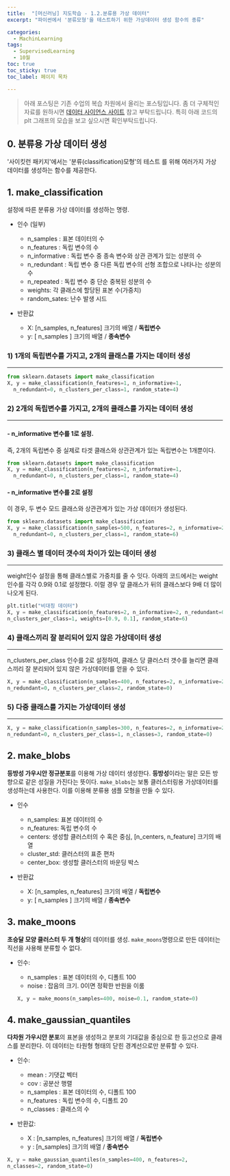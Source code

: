 ```yaml
---
title:  "[머신러닝] 지도학습 - 1.2.분류용 가상 데이터"
excerpt: "파이썬에서 '분류모형'을 테스트하기 위한 가상데이터 생성 함수의 종류"

categories:
  - MachinLearning
tags:
  - SupervisedLearning
  - 10월
toc: true
toc_sticky: true
toc_label: 페이지 목차

---
```

> 아래 포스팅은 기존 수업의 복습 차원에서 올리는 포스팅입니다. 좀 더 구체적인 자료를 원하시면 [데이터 사이언스 사이트](https://datascienceschool.net/03%20machine%20learning/09.02%20%EB%B6%84%EB%A5%98%EC%9A%A9%20%EA%B0%80%EC%83%81%20%EB%8D%B0%EC%9D%B4%ED%84%B0%20%EC%83%9D%EC%84%B1.html) 참고 부탁드립니다. 특히 아래 코드의 plt 그래프의 모습을 보고 싶으시면 확인부탁드립니다.

## 0. 분류용 가상 데이터 생성
 '사이킷런 패키지'에서는 '분류(classification)모형'의 테스트 를 위해 여러가지 가상 데이터를 생성하는 함수를 제공한다.


## 1. make_classification
 설정에 따른 분류용 가상 데이터를 생성하는 명령. 
 - 인수 (일부)
    - n_samples : 표본 데이터의 수
    - n_features : 독립 변수의 수
    - n_informative : 독립 변수 중 종속 변수와 상관 관계가 있는 성분의 수
    - n_redundant : 독립 변수 중 다른 독립 변수의 선형 조합으로 나타나는 성분의 수
    - n_repeated : 독립 변수 중 단순 중복된 성분의 수
    - weights: 각 클래스에 할당된 표본 수(가중치)
    - random_sates: 난수 발생 시드

- 반환값
    - X: [n_samples, n_features] 크기의 배열 / **독립변수**
    - y: [ n_samples ] 크기의 배열 / **종속변수**


### 1) 1개의 독립변수를 가지고, 2개의 클래스를 가지는 데이터 생성
---

```python
from sklearn.datasets import make_classification
X, y = make_classification(n_features=1, n_informative=1,
  n_redundant=0, n_clusters_per_class=1, random_state=4)
```


### 2) 2개의 독립변수를 가지고, 2개의 클래스를 가지는 데이터 생성
---
#### - n_informative 변수를 1로 설정. 
즉, 2개의 독립변수 중 실제로 타겟 클래스와 상관관계가 있는 독립변수는 1개뿐이다.

```python
from sklearn.datasets import make_classification
X, y = make_classification(n_features=2, n_informative=1,
  n_redundant=0, n_clusters_per_class=1, random_state=4)
```

#### - n_informative 변수를 2로 설정
이 경우, 두 변수 모드 클래스와 상관관계가 있는 가상 데이터가 생성된다.

```python
from sklearn.datasets import make_classification
X, y = make_classification(n_samples=500, n_features=2, n_informative=2,
  n_redundant=0, n_clusters_per_class=1, random_state=6)
```


### 3) 클래스 별 데이터 갯수의 차이가 있는 데이터 생성
---
weight인수 설정을 통해 클래스별로 가중치를 줄 수 잇다. 아래의 코드에서는 weight 인수를 각각 0.9와 0.1로 설정했다. 이럴 경우 앞 클래스가 뒤의 클래스보다 9배 더 많이 나오게 된다. 

```python
plt.title("비대칭 데이터")
X, y = make_classification(n_features=2, n_informative=2, n_redundant=0,
n_clusters_per_class=1, weights=[0.9, 0.1], random_state=6)
```

### 4) 클래스끼리 잘 분리되어 있지 않은 가상데이터 생성
---
n_clusters_per_class 인수를 2로 설정하여, 클래스 당 클러스터 갯수를 늘리면 클래스끼리 잘 분리되어 있지 않은 가상데이터를 얻을 수 있다.

``` python
X, y = make_classification(n_samples=400, n_features=2, n_informative=2, 
n_redundant=0, n_clusters_per_class=2, random_state=0)
```

### 5) 다중 클래스를 가지는 가상데이터 생성
---
```python
X, y = make_classification(n_samples=300, n_features=2, n_informative=2, 
n_redundant=0, n_clusters_per_class=1, n_classes=3, random_state=0)
```

## 2. make_blobs
**등방성 가우시안 정규분포**를 이용해 가상 데이터 생성한다. **등방성**이라는 말은 모든 방향으로 같은 성질을 가진다는 뜻이다. `make_blobs`는 보통 클러스터링용 가상데이터를 생성하는데 사용한다. 이를 이용해 분류용 샘플 모형을 만들 수 있다.
- 인수
  - n_samples: 표본 데이터의 수
  - n_features: 독립 변수의 수
  - centers: 생성할 클러스터의 수 혹은 중심, [n_centers, n_feature] 크기의 배열
  - cluster_std: 클러스터의 표준 편차
  - center_box: 생성할 클러스터의 바운딩 박스

- 반환값
    - X: [n_samples, n_features] 크기의 배열 / **독립변수**
    - y: [ n_samples ] 크기의 배열 / **종속변수**

## 3. make_moons
**초승달 모양 클러스터 두 개 형상**의 데이터를 생성. `make_moons`명령으로 만든 데이터는 직선을 사용해 분류할 수 없다.
- 인수:
  - n_samples : 표본 데이터의 수, 디폴트 100
  - noise : 잡음의 크기. 0이면 정확한 반원을 이룸

  ```python
  X, y = make_moons(n_samples=400, noise=0.1, random_state=0)
  ```

## 4. make_gaussian_quantiles
**다차원 가우시안 분포**의 표본을 생성하고 분포의 기대값을 중심으로 한 등고선으로 클래스를 분리한다. 이 데이터는 타원형 형태의 닫힌 경계선으로만 분류할 수 있다.

- 인수:
  - mean : 기댓값 벡터
  - cov : 공분산 행렬
  - n_samples : 표본 데이터의 수, 디폴트 100
  - n_features : 독립 변수의 수, 디폴트 20
  - n_classes : 클래스의 수

- 반환값:
  - X : [n_samples, n_features] 크기의 배열 / **독립변수**
  - y : [n_samples] 크기의 배열 / **종속변수**

```python
X, y = make_gaussian_quantiles(n_samples=400, n_features=2, 
n_classes=2, random_state=0)
```